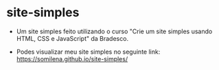 # site-simples
- Um site simples feito utilizando o curso "Crie um site simples usando HTML, CSS e JavaScript" da Bradesco.


- Podes visualizar meu site simples no seguinte link: https://somilena.github.io/site-simples/
